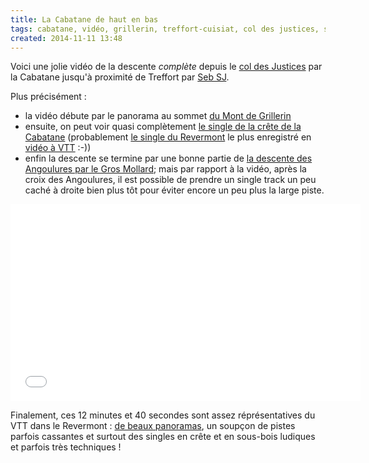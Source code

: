 ```yaml
---
title: La Cabatane de haut en bas
tags: cabatane, vidéo, grillerin, treffort-cuisiat, col des justices, single track, panorama
created: 2014-11-11 13:48
---
```


Voici une jolie vidéo de la descente *complète* depuis le [col des
Justices](/tags/col-des-justices/) par la Cabatane jusqu'à proximité de Treffort par [Seb
SJ](https://www.youtube.com/channel/UCCfAa3_JdQ66mtEuVCg2ykA).

Plus précisément&nbsp;:

* la vidéo débute par le panorama au sommet [du Mont
  de Grillerin](/posts/single-tracks-du-mont-grillerin/)
* ensuite, on peut voir quasi complètement [le single de la crête de la
  Cabatane](/single-tracks/crete-de-la-cabatane/) (probablement [le single du
Revermont](/single-tracks/) le plus enregistré en [vidéo à VTT](/tags/vidéo/) :-))
* enfin la descente se termine par une bonne partie de [la descente des
  Angoulures par le Gros
Mollard](/single-tracks/angoulures-gros-mollard/); mais par rapport à la vidéo,
après la croix des Angoulures, il est possible de prendre un single track un peu
caché à droite bien plus tôt pour éviter encore un peu plus la large piste.

<div class="video-container">
<iframe width="560" height="315" src="//www.youtube.com/embed/yShbUMYupgk"
frameborder="0" allowfullscreen></iframe>
</div>

Finalement, ces 12 minutes et 40 secondes sont assez réprésentatives du VTT dans
le Revermont&nbsp;: [de beaux panoramas](/tags/panorama/), un soupçon de pistes
parfois cassantes et surtout des singles en crête et en sous-bois ludiques et
parfois très techniques&nbsp;!
